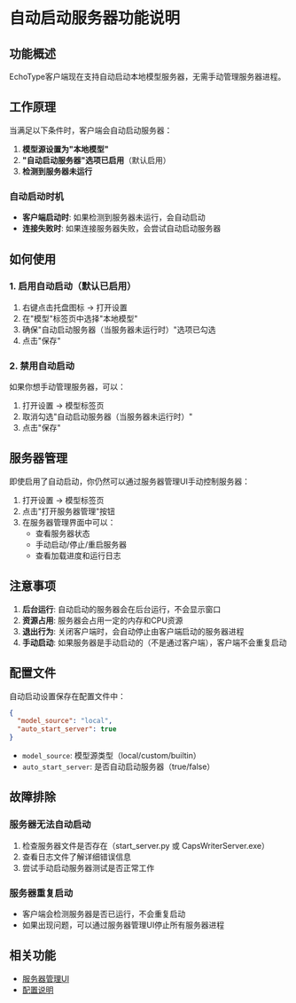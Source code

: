 # 自动启动服务器功能说明

## 功能概述

EchoType客户端现在支持自动启动本地模型服务器，无需手动管理服务器进程。

## 工作原理

当满足以下条件时，客户端会自动启动服务器：

1. **模型源设置为"本地模型"**
2. **"自动启动服务器"选项已启用**（默认启用）
3. **检测到服务器未运行**

### 自动启动时机

- **客户端启动时**: 如果检测到服务器未运行，会自动启动
- **连接失败时**: 如果连接服务器失败，会尝试自动启动服务器

## 如何使用

### 1. 启用自动启动（默认已启用）

1. 右键点击托盘图标 → 打开设置
2. 在"模型"标签页中选择"本地模型"
3. 确保"自动启动服务器（当服务器未运行时）"选项已勾选
4. 点击"保存"

### 2. 禁用自动启动

如果你想手动管理服务器，可以：

1. 打开设置 → 模型标签页
2. 取消勾选"自动启动服务器（当服务器未运行时）"
3. 点击"保存"

## 服务器管理

即使启用了自动启动，你仍然可以通过服务器管理UI手动控制服务器：

1. 打开设置 → 模型标签页
2. 点击"打开服务器管理"按钮
3. 在服务器管理界面中可以：
   - 查看服务器状态
   - 手动启动/停止/重启服务器
   - 查看加载进度和运行日志

## 注意事项

1. **后台运行**: 自动启动的服务器会在后台运行，不会显示窗口
2. **资源占用**: 服务器会占用一定的内存和CPU资源
3. **退出行为**: 关闭客户端时，会自动停止由客户端启动的服务器进程
4. **手动启动**: 如果服务器是手动启动的（不是通过客户端），客户端不会重复启动

## 配置文件

自动启动设置保存在配置文件中：

```json
{
  "model_source": "local",
  "auto_start_server": true
}
```

- `model_source`: 模型源类型（local/custom/builtin）
- `auto_start_server`: 是否自动启动服务器（true/false）

## 故障排除

### 服务器无法自动启动

1. 检查服务器文件是否存在（start_server.py 或 CapsWriterServer.exe）
2. 查看日志文件了解详细错误信息
3. 尝试手动启动服务器测试是否正常工作

### 服务器重复启动

- 客户端会检测服务器是否已运行，不会重复启动
- 如果出现问题，可以通过服务器管理UI停止所有服务器进程

## 相关功能

- [服务器管理UI](server/README_SERVER_MANAGER.md)
- [配置说明](README.md#配置)
